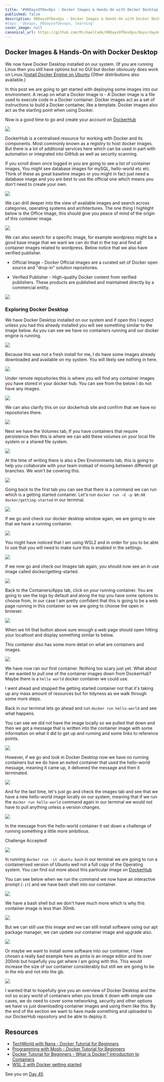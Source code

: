 ```yaml
---
title: "#90DaysOfDevOps - Docker Images & Hands-On with Docker Desktop - Day 44"
published: false
description: 90DaysOfDevOps - Docker Images & Hands-On with Docker Desktop
#tags: 'devops, 90daysofdevops, learning'
cover_image: null
canonical_url: https://github.com/MichaelCade/90DaysOfDevOps/Days/day44.md 
---
```

## Docker Images & Hands-On with Docker Desktop

We now have Docker Desktop installed on our system. (If you are running Linux then you still have options but no GUI but docker obviously does work on Linux.)[Install Docker Engine on Ubuntu](https://docs.docker.com/engine/install/ubuntu/) (Other distributions also available.)

In this post we are going to get started with deploying some images into our environment. A recap on what a Docker Image is - A Docker image is a file used to execute code in a Docker container. Docker images act as a set of instructions to build a Docker container, like a template. Docker images also act as the starting point when using Docker.

Now is a good time to go and create your account on [DockerHub](https://hub.docker.com/) 

![](Images/Day44_Containers1.png)

DockerHub is a centralised resource for working with Docker and its components. Most commonly known as a registry to host docker images. But there is a lot of additional services here which can be used in part with automation or integrated into GitHub as well as security scanning.

If you scroll down once logged in you are going to see a list of container images, You might see database images for mySQL, hello-world etc etc. Think of these as great baseline images or you might in fact just need a database image and you are best to use the official one which means you don't need to create your own. 

![](Images/Day44_Containers2.png)

We can drill deeper into the view of available images and search across categories, operating systems and architectures. The one thing I highlight below is the Office Image, this should give you peace of mind of the origin of this container image.  

![](Images/Day44_Containers3.png)

We can also search for a specific image, for example wordpress might be a good base image that we want we can do that in the top and find all container images related to wordpress. Below notice that we also have verified publisher. 

- Official Image - Docker Official images are a curated set of Docker open source and "drop-in" solution repositories. 

- Verified Publisher - High-quality Docker content from verified publishers. These products are published and maintained directly by a commercial entity. 

![](Images/Day44_Containers4.png)

### Exploring Docker Desktop 

We have Docker Desktop installed on our system and if open this I expect unless you had this already installed you will see something similar to the image below. As you can see we have no containers running and our docker engine is running. 

![](Images/Day44_Containers5.png)

Because this was not a fresh install for me, I do have some images already downloaded and available on my system. You will likely see nothing in here. 

![](Images/Day44_Containers6.png)

Under remote repositories this is where you will find any container images you have stored in your docker hub. You can see from the below I do not have any images. 

![](Images/Day44_Containers7.png)

We can also clarify this on our dockerhub site and confirm that we have no repositories there.

![](Images/Day44_Containers8.png)

Next we have the Volumes tab, If you have containers that require persistence then this is where we can add these volumes on your local file system or a shared file system. 

![](Images/Day44_Containers9.png)

At the time of writing there is also a Dev Environments tab, this is going to help you collaborate with your team instead of moving between different git branches. We won't be covering this. 

![](Images/Day44_Containers10.png)

Going back to the first tab you can see that there is a command we can run which is a getting started container. Let's run `docker run -d -p 80:80 docker/getting-started` in our terminal. 

![](Images/Day44_Containers11.png)

If we go and check our docker desktop window again, we are going to see that we have a running container. 

![](Images/Day44_Containers12.png)

You might have noticed that I am using WSL2 and in order for you to be able to use that you will need to make sure this is enabled in the settings. 

![](Images/Day44_Containers13.png)

If we now go and check our Images tab again, you should now see an in use image called docker/getting-started. 

![](Images/Day44_Containers14.png)

Back to the Containers/Apps tab, click on your running container. You are going to see the logs by default and along the top you have some options to choose from, in our case I am pretty confident that this is going to be a web page running in this container so we are going to choose the open in browser. 

![](Images/Day44_Containers15.png)

When we hit that button above sure enough a web page should open hitting your localhost and display something similar to below. 

This container also has some more detail on what are containers and images. 

![](Images/Day44_Containers16.png)

We have now ran our first container. Nothing too scary just yet. What about if we wanted to pull one of the container images down from DockerHub? Maybe there is a `hello world` docker container we could use. 

I went ahead and stopped the getting started container not that it's taking up any mass amount of resources but for tidyness as we walk through some more steps. 

Back in our terminal lets go ahead and run `docker run hello-world` and see what happens. 

You can see we did not have the image locally so we pulled that down and then we got a message that is written into the container image with some information on what it did to get up and running and some links to reference points. 

![](Images/Day44_Containers17.png)

However, if we go and look in Docker Desktop now we have no running containers but we do have an exited container that used the hello-world message, meaning it came up, it delivered the message and then it terminated. 

![](Images/Day44_Containers18.png)

And for the last time, let's just go and check the images tab and see that we have a new hello-world image locally on our system, meaning that if we run the `docker run hello-world` command again in our terminal we would not have to pull anything unless a version changes. 

![](Images/Day44_Containers19.png)

In the message from the hello-world container it set down a challenge of running something a little more ambitious. 

Challenge Accepted!

![](Images/Day44_Containers20.png)

In running `docker run -it ubuntu bash` in our terminal we are going to run a containerised version of Ubuntu well not a full copy of the Operating system. You can find out more about this particular image on [DockerHub](https://hub.docker.com/_/ubuntu)

You can see below when we run the command we now have an interactive prompt (`-it`) and we have bash shell into our container. 

![](Images/Day44_Containers21.png)

We have a bash shell but we don't have much more which is why this container image is less than 30mb. 

![](Images/Day44_Containers22.png)

But we can still use this image and we can still install software using our apt package manager, we can update our container image and upgrade also. 

![](Images/Day44_Containers23.png)

Or maybe we want to install some software into our container, I have chosen a really bad example here as pinta is an image editor and its over 200mb but hopefully you get where I am going with this. This would increase the size of our container considerably but still we are going to be in the mb and not into the gb. 

![](Images/Day44_Containers24.png)

I wanted that to hopefully give you an overview of Docker Desktop and the not so scary world of containers when you break it down with simple use cases, we do need to cover some networking, security and other options we have vs just downloading container images and using them like this. By the end of the section we want to have made something and uploaded to our DockerHub repository and be able to deploy it. 

## Resources 

- [TechWorld with Nana - Docker Tutorial for Beginners](https://www.youtube.com/watch?v=3c-iBn73dDE)
- [Programming with Mosh - Docker Tutorial for Beginners](https://www.youtube.com/watch?v=pTFZFxd4hOI)
- [Docker Tutorial for Beginners - What is Docker? Introduction to Containers](https://www.youtube.com/watch?v=17Bl31rlnRM&list=WL&index=128&t=61s)
- [WSL 2 with Docker getting started](https://www.youtube.com/watch?v=5RQbdMn04Oc)

See you on [Day 45](day45.md) 